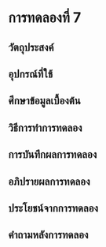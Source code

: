 # การทดลองที่ 7
## วัตถุประสงค์
## อุปกรณ์ที่ใช้
## ศึกษาข้อมูลเบื้องต้น
## วิธีการทำการทดลอง
## การบันทึกผลการทดลอง
## อภิปรายผลการทดลอง
## ประโยชน์จากการทดลอง
## คำถามหลังการทดลอง
